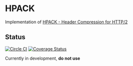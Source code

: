 # HPACK

Implementation of [HPACK - Header Compression for HTTP/2](http://http2.github.io/http2-spec/compression.html)


## Status

[![Circle CI](https://circleci.com/gh/rouzwawi/hpack-java.svg?style=svg)](https://circleci.com/gh/rouzwawi/hpack-java) [![Coverage Status](https://coveralls.io/repos/rouzwawi/hpack-java/badge.svg?branch=master)](https://coveralls.io/r/rouzwawi/hpack-java?branch=master)

Currently in development, __do not use__
